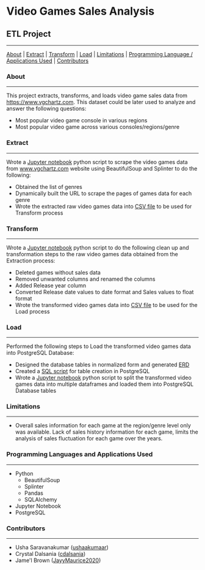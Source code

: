 # Video Games Sales Analysis
## ETL Project
***

[About](#about) | [Extract](#extract) | [Transform](#transform) | [Load](#load) | [Limitations](#limitations) | [Programming Language / Applications Used](#programming-languages-and-applications-used) | [Contributors](#contributors)


### About
***

This project extracts, transforms, and loads video game sales data from https://www.vgchartz.com. This dataset could be later used to analyze and answer the following questions:
-   Most popular video game console in various regions
-   Most popular video game across various consoles/regions/genre

### Extract
***
Wrote a [Jupyter notebook](Extract.ipynb) python script to scrape the video games data from www.vgchartz.com website using BeautifulSoup and Splinter to do the following:
-   Obtained the list of genres
-   Dynamically built the URL to scrape the pages of games data for each genre
-   Wrote the extracted raw video games data into [CSV file](Output/Extracted_video_games_data.csv) to be used for Transform process

### Transform
***
Wrote a [Jupyter notebook](Transform.ipynb) python script to do the following clean up and transformation steps to the raw video games data obtained from the Extraction process:
-   Deleted games without sales data
-   Removed unwanted columns and renamed the columns
-   Added Release year column
-   Converted Release date values to date format and Sales values to float format
-   Wrote the transformed video games data into [CSV file](Output/Transformed_video_games_data.csv) to be used for the Load process

### Load
***
Performed the following steps to Load the transformed video games data into PostgreSQL Database:
-   Designed the database tables in normalized form and generated [ERD](Data_Modeling/ERD.png)
-   Created a [SQL script](Data_Engineering/schema.sql) for table creation in PostgreSQL
-   Wrote a [Jupyter notebook](Load.ipynb) python script to split the transformed video games data into multiple dataframes and loaded them into PostgreSQL Database tables

### Limitations
***
-   Overall sales information for each game at the region/genre level only was available. Lack of sales history information for each game, limits the analysis of sales fluctuation for each game over the years.

### Programming Languages and Applications Used
***
-   Python
    *   BeautifulSoup
    *   Splinter
    *   Pandas
    *   SQLAlchemy
-   Jupyter Notebook
-   PostgreSQL

### Contributors
***
- Usha Saravanakumar ([ushaakumaar](https://github.com/ushaakumaar))
- Crystal Dalsania ([cdalsania](https://github.com/cdalsania))
- Jame'l Brown ([JayyMaurice2020](https://github.com/JayyMaurice2020))